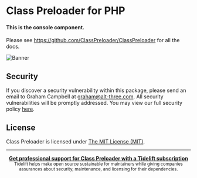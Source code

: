 Class Preloader for PHP
=======================

#### This is the console component.

Please see https://github.com/ClassPreloader/ClassPreloader for all the docs.

![Banner](https://user-images.githubusercontent.com/2829600/71563674-7467c580-2a8b-11ea-8776-4bb143a03e47.png)


Security
--------

If you discover a security vulnerability within this package, please send an email to Graham Campbell at graham@alt-three.com. All security vulnerabilities will be promptly addressed. You may view our full security policy [here](https://github.com/ClassPreloader/Console/security/policy).


License
-------

Class Preloader is licensed under [The MIT License (MIT)](LICENSE).


---

<div align="center">
	<b>
		<a href="https://tidelift.com/subscription/pkg/packagist-classpreloader-console?utm_source=packagist-classpreloader-console&utm_medium=referral&utm_campaign=readme">Get professional support for Class Preloader with a Tidelift subscription</a>
	</b>
	<br>
	<sub>
		Tidelift helps make open source sustainable for maintainers while giving companies<br>assurances about security, maintenance, and licensing for their dependencies.
	</sub>
</div>
